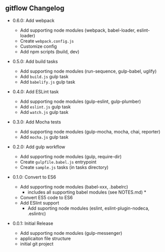 ## gitflow Changelog

- 0.6.0: Add webpack
	- Add supporting node modules (webpack, babel-loader, eslint-loader)
	- Create `webpack.config.js`
	- Customize config
	- Add npm scripts (build, dev)
	
- 0.5.0: Add build tasks
	- Add supporting node modules (run-sequence, gulp-babel, uglify)
	- Add `build.js` gulp task
	- Add `babelify.js` gulp task
	
- 0.4.0: Add ESLint task
	- Add supporting node modules (gulp-eslint, gulp-plumber)
	- Add `eslint.js` gulp task
	- Add `watch.js` gulp task
	
- 0.3.0: Add Mocha tests
	- Add supporting node modules (gulp-mocha, mocha, chai, reporter)
	- Add `mocha.js` gulp task
	
- 0.2.0: Add gulp workflow
	- Add supporting node modules (gulp, require-dir)
	- Create `gulpfile.babel.js` entrypoint
	- Create `sample.js` tasks (in tasks directory)

- 0.1.0: Convert to ES6
	- Add supporting node modules (babel-xxx, .babelrc)
	  * includes all supporting babel modules (see NOTES.md) *
	- Convert ES5 code to ES6
	- Add ESlint support 
	  - Add suporting node modules (eslint, eslint-plugin-nodeca, .eslintrc)
	
- 0.0.1: Initial Release
	- Add supporting node modules (gulp-messenger)
	- applicaiton file structure
  - initial git project
